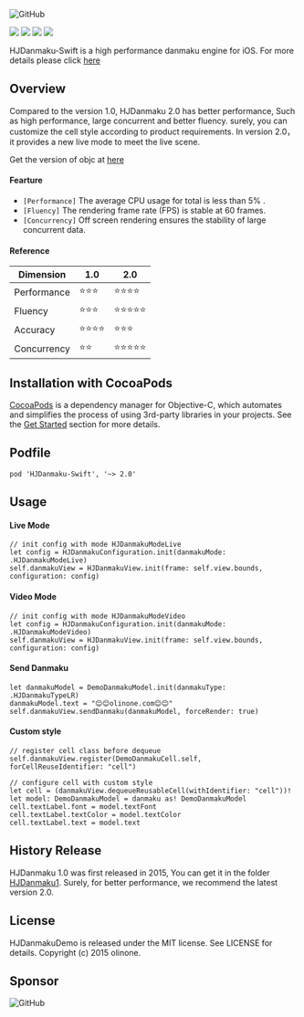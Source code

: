 ![GitHub](http://7pum7o.com1.z0.glb.clouddn.com/HJDanmakuLogo.png)

![](https://img.shields.io/badge/build-passing-brightgreen.svg)
![](https://img.shields.io/badge/Cocoapods-v1.1.1-blue.svg)
![](https://img.shields.io/badge/language-swift-5787e5.svg)
![](https://img.shields.io/badge/license-MIT-brightgreen.svg)  

HJDanmaku-Swift is a high performance danmaku engine for iOS. For more details please click [here](http://www.olinone.com/?p=755)

## Overview

Compared to the version 1.0, HJDanmaku 2.0 has better performance, Such as high performance, large concurrent and better fluency. surely, you can customize the cell style according to product requirements. In version 2.0，it provides a new live mode to meet the live scene.

Get the version of objc at [here](https://github.com/panghaijiao/HJDanmakuDemo) 

#### Fearture

*  `[Performance]` The average CPU usage for total is less than 5% .
*  `[Fluency]` The rendering frame rate (FPS) is stable at 60 frames.
*  `[Concurrency]` Off screen rendering ensures the stability of large concurrent data. 

#### Reference

Dimension | 1.0| 2.0
--------- | ------------- | -------------
Performance | ⭐️⭐️⭐️ | ⭐️⭐️⭐️⭐️
Fluency | ⭐️⭐️⭐️ | ⭐️⭐️⭐️⭐️⭐️
Accuracy | ⭐️⭐️⭐️⭐️ | ⭐️⭐️⭐️
Concurrency | ⭐️⭐️ | ⭐️⭐️⭐️⭐️⭐️

## Installation with CocoaPods

[CocoaPods](http://cocoapods.org/) is a dependency manager for Objective-C, which automates and simplifies the process of using 3rd-party libraries in your projects. See the [Get Started](http://cocoapods.org/#get_started) section for more details.

## Podfile

```
pod 'HJDanmaku-Swift', '~> 2.0'
```

## Usage

#### Live Mode

```
// init config with mode HJDanmakuModeLive
let config = HJDanmakuConfiguration.init(danmakuMode: .HJDanmakuModeLive)
self.danmakuView = HJDanmakuView.init(frame: self.view.bounds, configuration: config)
```

#### Video Mode

```
// init config with mode HJDanmakuModeVideo
let config = HJDanmakuConfiguration.init(danmakuMode: .HJDanmakuModeVideo)
self.danmakuView = HJDanmakuView.init(frame: self.view.bounds, configuration: config)
```


#### Send Danmaku

```
let danmakuModel = DemoDanmakuModel.init(danmakuType: .HJDanmakuTypeLR)
danmakuModel.text = "😊😊olinone.com😊😊"
self.danmakuView.sendDanmaku(danmakuModel, forceRender: true)
```

#### Custom style

```
// register cell class before dequeue
self.danmakuView.register(DemoDanmakuCell.self, forCellReuseIdentifier: "cell")

// configure cell with custom style
let cell = (danmakuView.dequeueReusableCell(withIdentifier: "cell"))!
let model: DemoDanmakuModel = danmaku as! DemoDanmakuModel
cell.textLabel.font = model.textFont
cell.textLabel.textColor = model.textColor
cell.textLabel.text = model.text
```

##  History Release

HJDanmaku 1.0 was first released in 2015, You can get it in the folder [HJDanmaku1](https://github.com/panghaijiao/HJDanmakuDemo/tree/master/HJDanmaku1). Surely, for better performance, we recommend the latest version 2.0.

## License

HJDanmakuDemo is released under the MIT license. See LICENSE for details.
Copyright (c) 2015 olinone.

## Sponsor

![GitHub](http://7pum7o.com1.z0.glb.clouddn.com/zfbwpay340.png)



